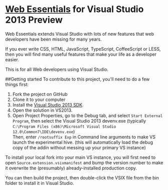 [Web Essentials](http://vswebessentials.com) for Visual Studio 2013 Preview
=================

Web Essentials extends Visual Studio with lots of new features that web developers have been missing for many years. 

If you ever write CSS, HTML, JavaScript, TypeScript, CoffeeScript or LESS, then you will find many useful features that make your life as a developer easier. 

This is for all Web developers using Visual Studio.


##Getting started
To contribute to this project, you'll need to do a few things first:

 1. Fork the project on GitHub
 1. Clone it to your computer
 1. Install the [Visual Studio 2013 SDK](http://www.microsoft.com/visualstudio/eng/2013-downloads#d-additional-software).
 1. Open the solution in VS2013.
 1. Open Project Properties, go to the Debug tab, and select `Start External Program`, then select the Visual Studio 2013 devenv.exe (typically `C:\Program Files (x86)\Microsoft Visual Studio 12.0\Common7\IDE\devenv.exe`)  
  Then, enter `/rootsuffix Exp` in Command line arguments to make VS launch the experimental hive.  (this will automatically load the debug copy of the addin without messing up your primary VS instance)

To install your local fork into your main VS instance, you will first need to open `Source.extension.vsixmanifest` and bump the version number to make it overwrite the (presumably) already-installed production copy.

You can then build the project, then double-click the VSIX file from the bin folder to install it in Visual Studio.